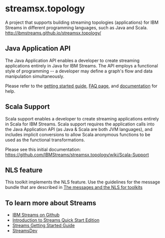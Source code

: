 # streamsx.topology
A project that supports building streaming topologies (applications)
for IBM Streams in different programming languages, such as Java and Scala.
http://ibmstreams.github.io/streamsx.topology/

## Java Application API
The Java Application API enables a developer to create streaming applications entirely in Java for IBM Streams. The API employs a functional style of programming -- a developer may define a graph's flow and data manipulation simultaneously.

Please refer to the [getting started guide](http://ibmstreams.github.io/streamsx.topology/gettingstarted.html), [FAQ page](http://ibmstreams.github.io/streamsx.topology/FAQ.html), and [documentation](http://ibmstreams.github.io/streamsx.topology/doc.html) for help.

## Scala Support
Scala support enables a developer to create streaming applications entirely in Scala for IBM Streams. Scala support requires the application calls into the Java Application API (as Java & Scala are both JVM languages), and includes implicit conversions to allow Scala anonymous functions to be used as the functional transformations.

Please see this initial documentation: https://github.com/IBMStreams/streamsx.topology/wiki/Scala-Support

## NLS feature
This toolkit implements the NLS feature. Use the guidelines for the message bundle that are described in [The messages and the NLS for toolkits](https://github.com/IBMStreams/administration/wiki/The-messages-and-the-NLS-for-toolkits)

## To learn more about Streams
* [IBM Streams on Github](http://ibmstreams.github.io)
* [Introduction to Streams Quick Start Edition](http://ibmstreams.github.io/streamsx.documentation/docs/4.1/qse-intro/)
* [Streams Getting Started Guide](http://ibmstreams.github.io/streamsx.documentation/docs/4.1/qse-getting-started/)
* [StreamsDev](https://developer.ibm.com/streamsdev/)
